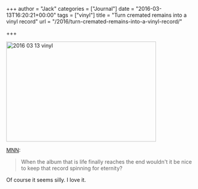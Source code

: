 +++
author = "Jack"
categories = ["Journal"]
date = "2016-03-13T16:20:21+00:00"
tags = ["vinyl"]
title = "Turn cremated remains into a vinyl record"
url = "/2016/turn-cremated-remains-into-a-vinyl-record/"

+++

<img src="/img/2016/03/2016-03-13_vinyl.jpg" alt="2016 03 13 vinyl" title="2016-03-13_vinyl.jpg" border="0" width="399" height="266" />
  
[MNN][1]:

> When the album that is life finally reaches the end wouldn't it be nice to keep that record spinning for eternity?

Of course it seems silly. I love it.

 [1]: http://www.mnn.com/money/sustainable-business-practices/blogs/turn-cremated-remains-into-a-vinyl-record